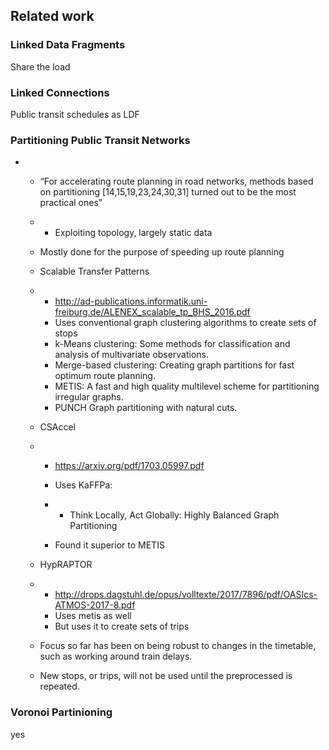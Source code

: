 ## Related work

### Linked Data Fragments

Share the load

### Linked Connections

Public transit schedules as LDF

### Partitioning Public Transit Networks

- - “For accelerating route planning in road networks, methods based on partitioning [14,15,19,23,24,30,31] turned out to be the most practical ones”

  - - Exploiting topology, largely static data

  - Mostly done for the purpose of speeding up route planning

  - Scalable Transfer Patterns

  - - http://ad-publications.informatik.uni-freiburg.de/ALENEX_scalable_tp_BHS_2016.pdf
    - Uses conventional graph clustering algorithms to create sets of stops
    - k-Means clustering:
      Some  methods  for  classification and  analysis  of  multivariate  observations.
    - Merge-based clustering:
      Creating graph partitions for fast optimum route planning.
    - METIS:
      A fast and high quality multilevel scheme for partitioning irregular graphs.
    - PUNCH
      Graph partitioning with natural cuts.

  - CSAccel 

  - - https://arxiv.org/pdf/1703.05997.pdf

    - Uses KaFFPa:

    - - Think Locally, Act Globally: Highly Balanced Graph Partitioning

    - Found it superior to METIS

  - HypRAPTOR

  - - http://drops.dagstuhl.de/opus/volltexte/2017/7896/pdf/OASIcs-ATMOS-2017-8.pdf
    - Uses metis as well
    - But uses it to create sets of trips

  - Focus so far has been on being robust to changes in the timetable, such as working around train delays.

  - New stops, or trips, will not be used until the preprocessed is repeated.

### Voronoi Partinioning

yes